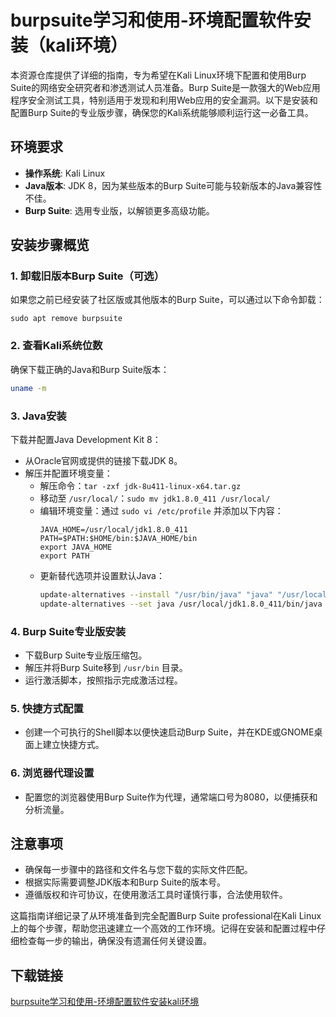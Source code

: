 # burpsuite学习和使用-环境配置软件安装（kali环境）

本资源仓库提供了详细的指南，专为希望在Kali Linux环境下配置和使用Burp Suite的网络安全研究者和渗透测试人员准备。Burp Suite是一款强大的Web应用程序安全测试工具，特别适用于发现和利用Web应用的安全漏洞。以下是安装和配置Burp Suite的专业版步骤，确保您的Kali系统能够顺利运行这一必备工具。

## 环境要求

- **操作系统**: Kali Linux
- **Java版本**: JDK 8，因为某些版本的Burp Suite可能与较新版本的Java兼容性不佳。
- **Burp Suite**: 选用专业版，以解锁更多高级功能。

## 安装步骤概览

### 1. 卸载旧版本Burp Suite（可选）
如果您之前已经安装了社区版或其他版本的Burp Suite，可以通过以下命令卸载：
```
sudo apt remove burpsuite
```

### 2. 查看Kali系统位数
确保下载正确的Java和Burp Suite版本：
```bash
uname -m
```

### 3. Java安装
下载并配置Java Development Kit 8：
- 从Oracle官网或提供的链接下载JDK 8。
- 解压并配置环境变量：
    - 解压命令：`tar -zxf jdk-8u411-linux-x64.tar.gz`
    - 移动至 `/usr/local/`：`sudo mv jdk1.8.0_411 /usr/local/`
    - 编辑环境变量：通过 `sudo vi /etc/profile` 并添加以下内容：
        ```
        JAVA_HOME=/usr/local/jdk1.8.0_411
        PATH=$PATH:$HOME/bin:$JAVA_HOME/bin
        export JAVA_HOME
        export PATH
        ```
    - 更新替代选项并设置默认Java：
        ```bash
        update-alternatives --install "/usr/bin/java" "java" "/usr/local/jdk1.8.0_411/bin/java" 1
        update-alternatives --set java /usr/local/jdk1.8.0_411/bin/java
        ```

### 4. Burp Suite专业版安装
- 下载Burp Suite专业版压缩包。
- 解压并将Burp Suite移到 `/usr/bin` 目录。
- 运行激活脚本，按照指示完成激活过程。

### 5. 快捷方式配置
- 创建一个可执行的Shell脚本以便快速启动Burp Suite，并在KDE或GNOME桌面上建立快捷方式。

### 6. 浏览器代理设置
- 配置您的浏览器使用Burp Suite作为代理，通常端口号为8080，以便捕获和分析流量。

## 注意事项
- 确保每一步骤中的路径和文件名与您下载的实际文件匹配。
- 根据实际需要调整JDK版本和Burp Suite的版本号。
- 遵循版权和许可协议，在使用激活工具时谨慎行事，合法使用软件。

这篇指南详细记录了从环境准备到完全配置Burp Suite professional在Kali Linux上的每个步骤，帮助您迅速建立一个高效的工作环境。记得在安装和配置过程中仔细检查每一步的输出，确保没有遗漏任何关键设置。

## 下载链接

[burpsuite学习和使用-环境配置软件安装kali环境](https://pan.quark.cn/s/2cee23eb2095)